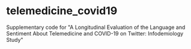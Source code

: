 # telemedicine_covid19
Supplementary code for "A Longitudinal Evaluation of the Language and Sentiment About Telemedicine and COVID-19 on Twitter: Infodemiology Study"

